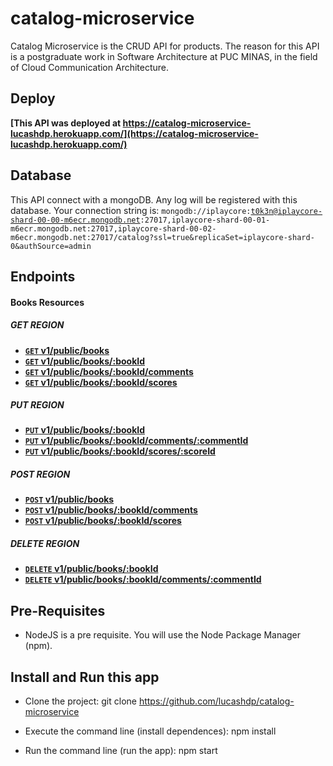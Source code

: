# catalog-microservice
Catalog Microservice is the CRUD API for products. The reason for this API is a postgraduate work in Software Architecture at PUC MINAS, in the field of Cloud Communication Architecture.

## Deploy
**[This API was deployed at https://catalog-microservice-lucashdp.herokuapp.com/](https://catalog-microservice-lucashdp.herokuapp.com/)**

## Database
This API connect with a mongoDB. Any log will be registered with this database.
Your connection string is: <code>mongodb://iplaycore:t0k3n@iplaycore-shard-00-00-m6ecr.mongodb.net:27017,iplaycore-shard-00-01-m6ecr.mongodb.net:27017,iplaycore-shard-00-02-m6ecr.mongodb.net:27017/catalog?ssl=true&replicaSet=iplaycore-shard-0&authSource=admin</code>

## Endpoints

#### Books Resources

##### GET REGION
- **[<code>GET</code> v1/public/books](https://github.com/lucashdp/virtual-bookstore/blob/master/api-documentation/books/GET_BOOKS.md)**
- **[<code>GET</code> v1/public/books/:bookId](https://github.com/lucashdp/virtual-bookstore/blob/master/api-documentation/books/GET_BOOKS_BY_ID.md)**
- **[<code>GET</code> v1/public/books/:bookId/comments](https://github.com/lucashdp/virtual-bookstore/blob/master/api-documentation/books/GET_BOOKS_COMMENTS.md)**
- **[<code>GET</code> v1/public/books/:bookId/scores](https://github.com/lucashdp/virtual-bookstore/blob/master/api-documentation/books/GET_BOOKS_SCORES.md)**

##### PUT REGION
- **[<code>PUT</code> v1/public/books/:bookId](https://github.com/lucashdp/virtual-bookstore/blob/master/api-documentation/books/PUT_BOOKS.md)**
- **[<code>PUT</code> v1/public/books/:bookId/comments/:commentId](https://github.com/lucashdp/virtual-bookstore/blob/master/api-documentation/books/PUT_COMMENTS.md)**
- **[<code>PUT</code> v1/public/books/:bookId/scores/:scoreId](https://github.com/lucashdp/virtual-bookstore/blob/master/api-documentation/books/PUT_SCORES.md)**

##### POST REGION
- **[<code>POST</code> v1/public/books](https://github.com/lucashdp/virtual-bookstore/blob/master/api-documentation/books/POST_BOOKS.md)**
- **[<code>POST</code> v1/public/books/:bookId/comments](https://github.com/lucashdp/virtual-bookstore/blob/master/api-documentation/books/POST_COMMENTS.md)**
- **[<code>POST</code> v1/public/books/:bookId/scores](https://github.com/lucashdp/virtual-bookstore/blob/master/api-documentation/books/POST_SCORES.md)**

##### DELETE REGION
- **[<code>DELETE</code> v1/public/books/:bookId](https://github.com/lucashdp/virtual-bookstore/blob/master/api-documentation/books/DELETE_BOOKS.md)**
- **[<code>DELETE</code> v1/public/books/:bookId/comments/:commentId](https://github.com/lucashdp/virtual-bookstore/blob/master/api-documentation/books/DELETE_COMMENTS.md)**

## Pre-Requisites

- NodeJS is a pre requisite. You will use the Node Package Manager (npm).

## Install and Run this app

- Clone the project:
    git clone https://github.com/lucashdp/catalog-microservice

- Execute the command line (install dependences):
    npm install

- Run the command line (run the app):
    npm start
